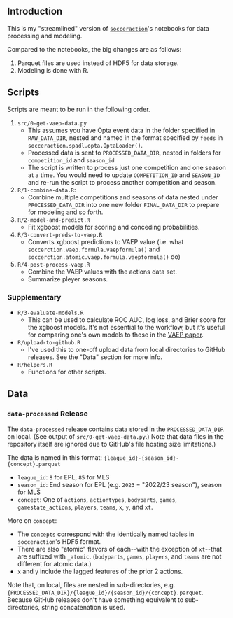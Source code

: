 ## Introduction

This is my "streamlined" version of [`socceraction`](https://github.com/ML-KULeuven/socceraction)'s notebooks for data processing and modeling.

Compared to the notebooks, the big changes are as follows:

1.  Parquet files are used instead of HDF5 for data storage.
2.  Modeling is done with R.

## Scripts

Scripts are meant to be run in the following order.

1.  `src/0-get-vaep-data.py`
    -   This assumes you have Opta event data in the folder specified in `RAW_DATA_DIR`, nested and named in the format specified by `feeds` in `socceraction.spadl.opta.OptaLoader()`.
    -   Processed data is sent to `PROCESSED_DATA_DIR`, nested in folders for `competition_id` and `season_id`
    -   The script is written to process just one competition and one season at a time. You would need to update `COMPETITION_ID` and `SEASON_ID` and re-run the script to process another competition and season.
2.  `R/1-combine-data.R`:
    -   Combine multiple competitions and seasons of data nested under `PROCESSED_DATA_DIR` into one new folder `FINAL_DATA_DIR` to prepare for modeling and so forth.
3.  `R/2-model-and-predict.R`
    -   Fit xgboost models for scoring and conceding probabilities.
4.  `R/3-convert-preds-to-vaep.R`
    -   Converts xgboost predictions to VAEP value (i.e. what `soccerction.vaep.formula.vaepformula()` and `soccerction.atomic.vaep.formula.vaepformula()` do)
5.  `R/4-post-process-vaep.R`
    -   Combine the VAEP values with the actions data set.
    -   Summarize pleyer seasons.

### Supplementary

-   `R/3-evaluate-models.R`
    -   This can be used to calculate ROC AUC, log loss, and Brier score for the xgboost models. It's not essential to the workflow, but it's useful for comparing one's own models to those in the [VAEP paper](https://arxiv.org/pdf/1802.07127.pdf).
-   `R/upload-to-github.R`
    -   I've used this to one-off upload data from local directories to GitHub releases. See the "Data" section for more info.
-   `R/helpers.R`
    -   Functions for other scripts.

## Data

### `data-processed` Release

The `data-processed` release contains data stored in the `PROCESSED_DATA_DIR` on local. (See output of `src/0-get-vaep-data.py`.) Note that data files in the repository itself are ignored due to GitHub's file hosting size limitations.)

The data is named in this format: `{league_id}-{season_id}-{concept}.parquet`

-   `league_id`: `8` for EPL, `85` for MLS
-   `season_id`: End season for EPL (e.g. `2023` = "2022/23 season"), season for MLS
-   `concept`: One of `actions`, `actiontypes`, `bodyparts`, `games`, `gamestate_actions`, `players`, `teams`, `x`, `y`, and `xt`.

More on `concept`:

-   The `concepts` correspond with the identically named tables in `socceraction`'s HDF5 format.
-   There are also "atomic" flavors of each--with the exception of `xt`--that are suffixed with `_atomic`. (`bodyparts`, `games`, `players`, and `teams` are not different for atomic data.)
-   `x` and `y` include the lagged features of the prior 2 actions.

Note that, on local, files are nested in sub-directories, e.g. `{PROCESSED_DATA_DIR}/{league_id}/{season_id}/{concept}.parquet`. Because GitHub releases don't have something equivalent to sub-directories, string concatenation is used.
